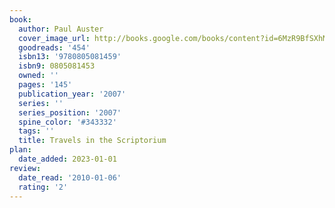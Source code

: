 ```yaml
---
book:
  author: Paul Auster
  cover_image_url: http://books.google.com/books/content?id=6MzR9BfSXhMC&printsec=frontcover&img=1&zoom=1&edge=curl&source=gbs_api
  goodreads: '454'
  isbn13: '9780805081459'
  isbn9: 0805081453
  owned: ''
  pages: '145'
  publication_year: '2007'
  series: ''
  series_position: '2007'
  spine_color: '#343332'
  tags: ''
  title: Travels in the Scriptorium
plan:
  date_added: 2023-01-01
review:
  date_read: '2010-01-06'
  rating: '2'
---
```

